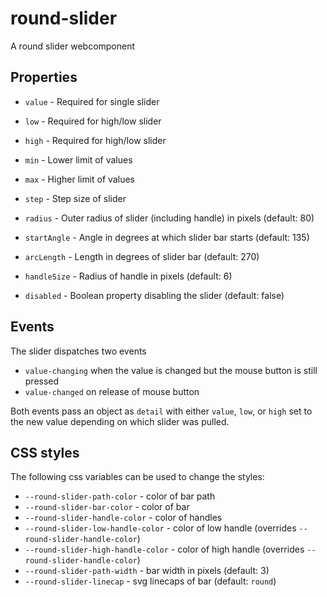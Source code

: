# round-slider

A round slider webcomponent


## Properties


- `value` - Required for single slider
- `low` - Required for high/low slider
- `high` - Required for high/low slider

- `min` - Lower limit of values
- `max` - Higher limit of values
- `step` - Step size of slider

- `radius` - Outer radius of slider (including handle) in pixels (default: 80)
- `startAngle` - Angle in degrees at which slider bar starts (default: 135)
- `arcLength` - Length in degrees of slider bar (default: 270)

- `handleSize` - Radius of handle in pixels (default: 6)
- `disabled` - Boolean property disabling the slider (default: false)


## Events

The slider dispatches two events

- `value-changing` when the value is changed but the mouse button is still pressed
- `value-changed` on release of mouse button

Both events pass an object as `detail` with either `value`, `low`, or `high` set to the new value depending on which slider was pulled.

## CSS styles

The following css variables can be used to change the styles:

- `--round-slider-path-color` - color of bar path
- `--round-slider-bar-color` - color of bar
- `--round-slider-handle-color` - color of handles
- `--round-slider-low-handle-color` - color of low handle (overrides `--round-slider-handle-color`)
- `--round-slider-high-handle-color` - color of high handle (overrides `--round-slider-handle-color`)
- `--round-slider-path-width` - bar width in pixels (default: 3)
- `--round-slider-linecap` - svg linecaps of bar (default: `round`)
